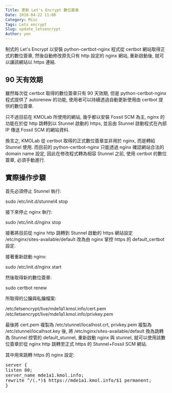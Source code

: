 ```yaml
---
Title: 更新 Let's Encrypt 數位簽章
Date: 2018-04-22 11:00
Category: Misc
Tags: Lets encrypt
Slug: update_letsencrypt
Author: yen
---
```


制式的 Let's Encrypt 以安裝 python-certbot-nginx 程式從 certbot 網站取得正式的數位簽章, 然後自動修改原先只有 http 設定的 nginx 網站, 重新啟動後, 就可以讓該網站以 https 連結.

<!-- PELICAN_END_SUMMARY -->

90 天有效期
----

雖然每次從 certbot 取得的數位簽章只有 90 天效期, 但是 python-certbot-nginx 程式提供了 autorenew 的功能, 使用者可以持續透過自動更新使用由 certbot 提供的數位簽章.

只不過目前在 KMOLab 所使用的網站, 幾乎都以安裝 Fossil SCM 為主, nginx 的功能在於從 http 跳轉到以 Stunnel 啟動的 https, 並且由 Stunnel 啟動程式在內部 IP 傳送 Fossil SCM 的網站資料.

換言之, KMOLab 從 certbot 取得的正式數位簽章並非用於 nginx, 而是轉給 Stunnel 使用. 而目前的 python-certbot-nginx 只能透過 nginx 確認網站合法的 domain name 設定, 因此在修改程式轉為相容 Stunnel 之前, 使用 certbot 的數位簽章, 必須手動進行.

實際操作步驟
----

首先必須停止 Stunnel 執行:

sudo /etc/init.d/stunnel4 stop

接下來停止 nginx 執行:

sudo /etc/init.d/nginx stop

接著將目前從 nginx http 跳轉到 Stunnel 啟動的 https 網站設定 /etc/nginx/sites-available/default 改為由 nginx 掌控 https 的 default_certbot 設定.

接著重新啟動 nginx:

sudo /etc/init.d/nginx start

然後取得新的數位簽章:

sudo certbot renew

所取得的公鑰與私鑰檔案:

/etc/letsencrypt/live/mde1a1.kmol.info/cert.pem
/etc/letsencrypt/live/mde1a1.kmol.info/privkey.pem

最後將 cert.pem 複製為 /etc/stunnel/localhost.crt, privkey.pem 複製為 /etc/stunnel/localhsot.key 後, 將 /etc/nginx/sites-available/default 換為跳轉為 Stunnel 控管的 default_stunnel, 重新啟動 nginx 與 stunnel, 就可以使用該數位簽章於從 nginx http 跳轉至正式 https 的 Stunnel+Fossil SCM 網站.

其中用來跳轉 https 的 nginx 設定:

<pre class="brush: jscript">
server {
listen 80;
server_name mde1a1.kmol.info;
rewrite ^/(.*)$ https://mde1a1.kmol.info/$1 permanent;
}
</pre>
 
